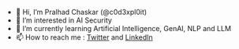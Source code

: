 - 👋 Hi, I’m Pralhad Chaskar (@c0d3xpl0it)
- 👀 I’m interested in AI Security
- 🌱 I’m currently learning Artificial Intelligence, GenAI, NLP and LLM
- 📫 How to reach me : 
[Twitter](https://twitter.com/c0d3xpl0it)
and 
[LinkedIn](https://www.linkedin.com/in/pralhadchaskar)

<!---
c0d3xpl0it/c0d3xpl0it is a ✨ special ✨ repository because its `README.md` (this file) appears on your GitHub profile.
You can click the Preview link to take a look at your changes.
--->
